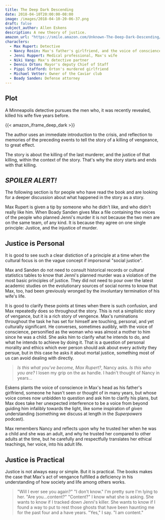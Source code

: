```yaml
---
title: The Deep Dark Descending
date: 2018-04-10T20:00:00-08:00
image: /images/2018-04-10-20-06-37.png
draft: false
subject_author: Allen Eskens
description: A new theory of justice.
amazon_url: "https://smile.amazon.com/Unknown-The-Deep-Dark-Descending/dp/B075RBSRT6/ref=tmm_aud_swatch_0?_encoding=UTF8&qid=&sr=&dpID=516ZGFwk%252BIL&preST=_SX342_QL70_&dpSrc=detail"
characters:
  - Max Rupert: Detective
  - Nancy Rosin: Max's father's girlfriend, and the voice of conscience in Max's head
  - Jenni Ruppert: Medical professional, Max's wife
  - Niki Vang: Max's detective partner
  - Dennis Orton: Mayor's deputy Chief of Staff
  - Pippi Stafford: Orton's murdered girlfriend
  - Michael Vetter: Owner of the Caviar club
  - Boady Sanden: Defense attorney
---
```


## Plot 

A Minneapolis detective pursues the men who, it was recently revealed, killed his wife five years before.

{{< amazon_iframe_deep_dark >}}

The author uses an immediate introduction to the crisis, and reflection to memories of the preceding events to tell the story of a killing of vengeance, to great effect.

The story is about the killing of the last murderer, and the justice of that killing, within the context of the story. That's why the story starts and ends with that killing.

## _SPOILER ALERT!_

The following section is for people who have read the book and are looking for a deeper discussion about what happened in the story as a story.

Max Rupert is given a tip by someone who he didn't like, and who didn't really like him. When Boady Sanden gives Max a file containing the voices of the people who planned Jenni's murder it is not because the two men are on the same team, of any kind. It is because they agree on one single principle: Justice, and the injustice of murder.

## Justice is Personal

It is good to see such a clear distiction of a principle at a time when the cultural focus is on the vague concept if imporsonal "social justice".

Max and Sanden do not need to consult historical records or cultural statistics tables to know that Jenni's planned murder was a violation of the most basic principles of justice. They did not need to pour over the latest academic studies on the evolutionary sources of social norms to know that Max, too, had been greviously wronged by the involuntary termination of his wife's life.

It is good to clarify these points at times when there is such confusion, and Max repeatedly does so throughout the story. This is not a simplistic story of vengance, but it is a rich story of vengence. Max's ruminations throughout the task he has set for himself are touching, personal, and yet culturally significant. He converses, sometimes audibly, with the voice of conscience, personified as the woman who was almost a mother to him since he was a child. She asks him to clarify what he intends to do, and what he intends to achieve by doing it. That is a question of personal morality and ethics which ever person should ask about every activity they persue, but in this case he asks it about mortal justice, something most of us can avoid dealing with directly.

> _Is this what you've become, Max Rupert?_, Nancy asks. _Is this who you are?_
> I losen my grip on the ax handle. I hadn't thought of Nancy in years...

Eskens plants the voice of conscience in Max's head as his father's girlfriend, someone he hasn't seen or thought of in many years, but whose voice comes now unbidden to question and ask him to clarify his plans, but Max does take her unexpected interference to be a voice from beyond guiding him infalibly towards the light, like some inspiration of _given_ understanding (something we discuss at length in the _Superpowers_ podcast). 

Max remembers Nancy and reflects upon why he trusted her when he was a child and she was an adult, and why he trusted her compared to other adults at the time, but he carefully and respectfully translates her ethical teachings, her voice, into his adult life.

## Justice is Practical

Justice is not always easy or simple. But it is practical. The books makes the case that Max's act of vengance fulfilled a deficiency in his understanding of how society and life among others works.

> "Will I ever see you again?"
> "I don't know." I'm pretty sure I'm lying to her.
> "Are you...content?"
> "Content?"
> I know what she is asking. She wants to know if I tracked down Jenni's killer. She wants to know if I found a way to put to rest those ghosts that have been haunting me for the past four and a have years. "Yes," I say. "I am content."


